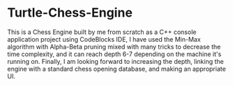 # Turtle-Chess-Engine
This is a Chess Engine built by me from scratch as a C++ console application project using CodeBlocks IDE, I have used the Min-Max algorithm with Alpha-Beta pruning mixed with many tricks to decrease the time complexity, and it can reach depth 6-7 depending on the machine it's running on.
Finally, I am looking forward to increasing the depth, linking the engine with a standard chess opening database, and making an appropriate UI.
